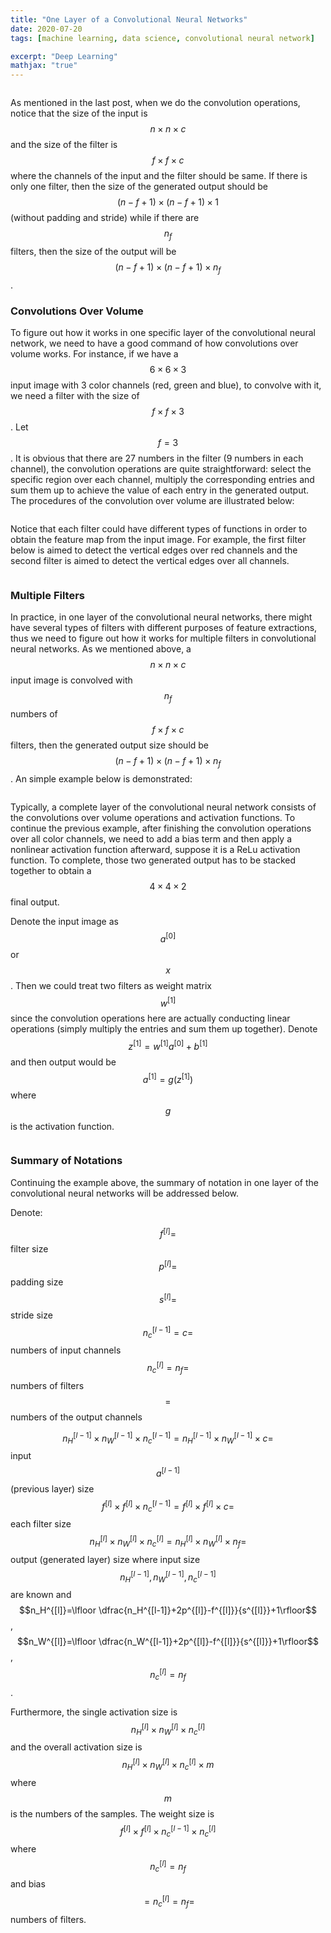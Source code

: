 ```yaml
---
title: "One Layer of a Convolutional Neural Networks"
date: 2020-07-20
tags: [machine learning, data science, convolutional neural network]

excerpt: "Deep Learning"
mathjax: "true"
---
```


<img src="{{ site.url }}{{ site.baseurl }}/images/one_layer_cnn/header_img.jpeg" alt="">

As mentioned in the last post, when we do the convolution operations, notice that the size of the input is $$n\times n\times c$$ and the size of the filter is $$f\times f\times c$$ where the channels of the input and the filter should be same. If there is only one filter, then the size of the generated output should be $$(n-f+1)\times (n-f+1) \times 1$$ (without padding and stride) while if there are $$n_f$$ filters, then the size of the output will be $$(n-f+1)\times (n-f+1) \times n_f$$.

### Convolutions Over Volume

To figure out how it works in one specific layer of the convolutional neural network, we need to have a good command of how convolutions over volume works. For instance, if we have a $$6\times6\times3$$ input image with 3 color channels (red, green and blue), to convolve with it, we need a filter with the size of $$f\times f\times 3$$. Let $$f=3$$. It is obvious that there are 27 numbers in the filter (9 numbers in each channel), the convolution operations are quite straightforward: select the specific region over each channel, multiply the corresponding entries and sum them up to achieve the value of each entry in the generated output. The procedures of the convolution over volume are illustrated below:

<img src="{{ site.url }}{{ site.baseurl }}/images/one_layer_cnn/conv_over_volume.PNG" alt="">

Notice that each filter could have different types of functions in order to obtain the feature map from the input image. For example, the first filter below is aimed to detect the vertical edges over red channels and the second filter is aimed to detect the vertical edges over all channels.

<img src="{{ site.url }}{{ site.baseurl }}/images/one_layer_cnn/filters.PNG" alt="">

### Multiple Filters

In practice, in one layer of the convolutional neural networks, there might have several types of filters with different purposes of feature extractions, thus we need to figure out how it works for multiple filters in convolutional neural networks. As we mentioned above, a $$n\times n\times c$$ input image is convolved with $$n_f $$ numbers of  $$f\times f\times c $$ filters, then the generated output size should be $$(n-f+1)\times (n-f+1)\times n_f$$. An simple example below is demonstrated:

<img src="{{ site.url }}{{ site.baseurl }}/images/one_layer_cnn/multiple_filters.PNG" alt="">

Typically, a complete layer of the convolutional neural network consists of the convolutions over volume operations and activation functions. To continue the previous example, after finishing the convolution operations over all color channels, we need to add a bias term and then apply a nonlinear activation function afterward, suppose it is a ReLu activation function. To complete, those two generated output has to be stacked together to obtain a $$4\times4\times2$$ final output.

Denote the input image as $$a^{[0]}$$ or $$x$$. Then we could treat two filters as weight matrix $$w^{[1]}$$ since the convolution operations here are actually conducting linear operations (simply multiply the entries and sum them up together). Denote $$z^{[1]}=w^{[1]}a^{[0]}+b^{[1]}$$ and then output would be $$a^{[1]}=g(z^{[1]})$$ where $$g$$ is the activation function.

<img src="{{ site.url }}{{ site.baseurl }}/images/one_layer_cnn/one_layer_procedure.PNG" alt="">

### Summary of Notations

Continuing the example above, the summary of notation in one layer of the convolutional neural networks will be addressed below.


Denote:

$$f^{[l]}=$$ filter size
$$p^{[l]}=$$ padding size
$$s^{[l]}=$$ stride size
$$n_c^{[l-1]}=c=$$ numbers of input channels
$$n_c^{[l]}=n_f=$$ numbers of filters$$=$$ numbers of the output channels


$$n_H^{[l-1]}\times n_W^{[l-1]}\times n_c^{[l-1]}=n_H^{[l-1]}\times n_W^{[l-1]}\times c=$$ input $$a^{[l-1]}$$ (previous layer) size
$$f^{[l]}\times f^{[l]} \times n_c^{[l-1]}=f^{[l]}\times f^{[l]} \times c=$$ each filter size
$$n_H^{[l]}\times n_W^{[l]}\times n_c^{[l]}=n_H^{[l]}\times n_W^{[l]}\times n_f=$$ output (generated layer) size where input size $$n_H^{[l-1]},n_W^{[l-1]},n_c^{[l-1]}$$ are known and
$$n_H^{[l]}=\lfloor \dfrac{n_H^{[l-1]}+2p^{[l]}-f^{[l]}}{s^{[l]}}+1\rfloor$$, $$n_W^{[l]}=\lfloor \dfrac{n_W^{[l-1]}+2p^{[l]}-f^{[l]}}{s^{[l]}}+1\rfloor$$, $$n_c^{[l]}=n_f$$.

Furthermore, the single activation size is $$n_H^{[l]}\times n_W^{[l]}\times n_c^{[l]}$$ and the overall activation size is $$n_H^{[l]}\times n_W^{[l]}\times n_c^{[l]}\times m$$ where $$m$$ is the numbers of the samples. The weight size is $$f^{[l]}\times f^{[l]} \times n_c^{[l-1]}\times n_c^{[l]}$$ where $$n_c^{[l]}=n_f$$ and bias$$=n_c^{[l]}=n_f=$$ numbers of filters.
